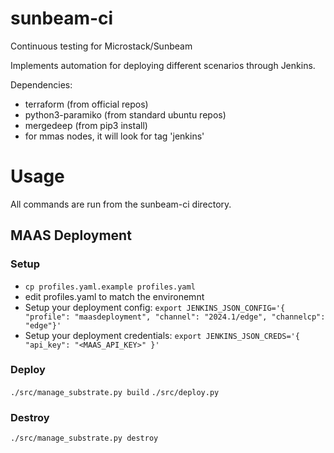# sunbeam-ci
Continuous testing for Microstack/Sunbeam

Implements automation for deploying different scenarios through Jenkins.

Dependencies:
- terraform (from official repos)
- python3-paramiko (from standard ubuntu repos)
- mergedeep (from pip3 install)
- for mmas nodes, it will look for tag 'jenkins'

# Usage
All commands are run from the sunbeam-ci directory.

## MAAS Deployment
### Setup
- `cp profiles.yaml.example profiles.yaml`
- edit profiles.yaml to match the environemnt
- Setup your deployment config: `export JENKINS_JSON_CONFIG='{ "profile": "maasdeployment", "channel": "2024.1/edge", "channelcp": "edge"}'`
- Setup your deployment credentials: `export JENKINS_JSON_CREDS='{ "api_key": "<MAAS_API_KEY>" }'`

### Deploy
`./src/manage_substrate.py build`
`./src/deploy.py`

### Destroy
`./src/manage_substrate.py destroy`
